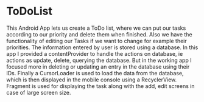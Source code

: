 # ToDoList
This Android App lets us create a ToDo list, where we can put our tasks according to our priority and delete them when finished.
Also we have the functionality of editing our Tasks if we want to change for example their priorities.
The information entered by user is stored using a database. In this app I provided a contentProvider to handle the actions on
database, ie actions as update, delete, querying the database. But in the working app I focused more in deleting or updating 
an entry in the database using their IDs.
Finally a CursorLoader is used to load the data from the database, which is then displayed in the mobile console using a
RecyclerView.
Fragment is used for displaying the task along with the add, edit screens in case of large screen size.
